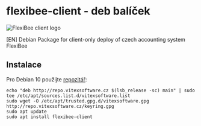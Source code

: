 # flexibee-client - deb balíček

![FlexiBee client logo](https://raw.githubusercontent.com/VitexSoftware/flexibee-client-deb/master/flexibee-client.png)

[EN] Debian Package for client-only deploy of czech accounting system FlexiBee

Instalace
---------

Pro Debian 10 použijte [repozitář](http://vitexsoftware.cz/repos.php):


```shell
echo "deb http://repo.vitexsoftware.cz $(lsb_release -sc) main" | sudo tee /etc/apt/sources.list.d/vitexsoftware.list
sudo wget -O /etc/apt/trusted.gpg.d/vitexsoftware.gpg http://repo.vitexsoftware.cz/keyring.gpg
sudo apt update
sudo apt install flexibee-client
```

